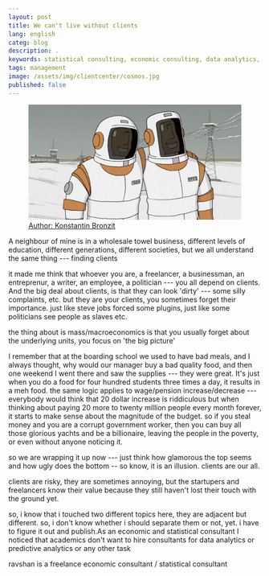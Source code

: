 ```yaml
---
layout: post
title: We can't live without clients
lang: english
categ: blog
description: .
keywords: statistical consulting, economic consulting, data analytics, stata, r studio
tags: management
image: /assets/img/clientcenter/cosmos.jpg
published: false
---
```


<figure class="blog">
	<a href="https://en.wikipedia.org/wiki/We_Can%27t_Live_Without_Cosmos" target="_blank">
		<img class="img-fluid" src="/assets/img/clientcenter/cosmos.jpg">
		<figcaption>Author: Konstantin Bronzit</figcaption>	
	</a>
</figure>


A neighbour of mine is in a wholesale towel business,
different levels of education, different generations, different societies, but we all understand the same thing --- finding clients


it made me think that whoever you are, a freelancer, a businessman, an entreprenur, a writer, an employee, a politician --- you all depend on clients. And the big deal about clients, is that they can look 'dirty' --- some silly complaints, etc. but they are your clients, you sometimes forget their importance. just like steve jobs forced some plugins, just like some politicians see people as slaves etc.

the thing about is mass/macroeconomics is that you usually forget about the underlying units, you focus on 'the big picture'

I remember that at the boarding school we used to have bad meals, and I always thought, why would our manager buy a bad quality food, and then one weekend I went there and saw the supplies --- they were great. It's just when you do a food for four hundred students three times a day, it results in a meh food. the same logic applies to wage/pension increase/decrease --- everybody would think that 20 dollar increase is riddiculous but when thinking about paying 20 more to twenty million people every month forever, it starts to make sense about the magnitude of the budget. so if you steal money and you are a corrupt government worker, then you can buy all those glorious yachts and be a billionaire, leaving the people in the poverty, or even without anyone noticing it.

so we are wrapping it up now --- just think how glamorous the top seems and how ugly does the bottom -- so know, it is an illusion. clients are our all.

clients are risky, they are sometimes annoying, but the startupers and freelancers know their value because they still haven't lost their touch with the ground yet.


so, i know that i touched two different topics here, they are adjacent but different. so, i don't know whether i should separate them or not, yet. i have to figure it out and publish.As an economic and statistical consultant I noticed that academics don't want to hire consultants for data analytics or predictive analytics or any other task


ravshan is a freelance economic consultant / statistical consultant
